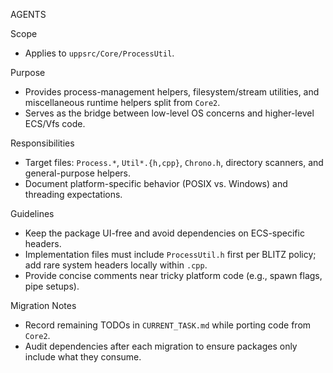 AGENTS

Scope
- Applies to `uppsrc/Core/ProcessUtil`.

Purpose
- Provides process-management helpers, filesystem/stream utilities, and miscellaneous runtime helpers split from `Core2`.
- Serves as the bridge between low-level OS concerns and higher-level ECS/Vfs code.

Responsibilities
- Target files: `Process.*`, `Util*.{h,cpp}`, `Chrono.h`, directory scanners, and general-purpose helpers.
- Document platform-specific behavior (POSIX vs. Windows) and threading expectations.

Guidelines
- Keep the package UI-free and avoid dependencies on ECS-specific headers.
- Implementation files must include `ProcessUtil.h` first per BLITZ policy; add rare system headers locally within `.cpp`.
- Provide concise comments near tricky platform code (e.g., spawn flags, pipe setups).

Migration Notes
- Record remaining TODOs in `CURRENT_TASK.md` while porting code from `Core2`.
- Audit dependencies after each migration to ensure packages only include what they consume.
